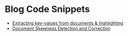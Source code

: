 # Blog Code Snippets
- [Extracting key-values from documents & highlighting](Extracting%20key-values%20from%20documents%20%26%20highlighting)
- [Document Skewness Detection and Correction](Document%20Skewness%20Detection%20and%20Correction)